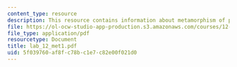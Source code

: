 ```yaml
---
content_type: resource
description: This resource contains information about metamorphism of pelites.
file: https://ol-ocw-studio-app-production.s3.amazonaws.com/courses/12-109-petrology-fall-2005/5f039760af8fc78bc1e7c82e00f021d0_lab_12_met1.pdf
file_type: application/pdf
resourcetype: Document
title: lab_12_met1.pdf
uid: 5f039760-af8f-c78b-c1e7-c82e00f021d0
---
```

